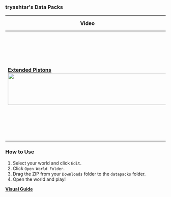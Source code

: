 ### tryashtar's Data Packs
Video|Download & Description
|---|---|
|[**Extended Pistons**<br/><img src="https://i.imgur.com/Nu10VEo.png" width=500 height=100>](https://youtu.be/L0xaLmQx5SI)|<br/>[**⇩** Download ExtendedPistons.zip](https://minhaskamal.github.io/DownGit/#/home?url=https://github.com/tryashtar/datapacks/tree/master/ExtendedPistons&rootDirectory=false)<br/>Craft extendable pistons with a dispenser and a rabbit's foot. Put pistons in the first slot to set its length, then power it to push blocks and entities farther than you can with a regular piston. You can even push container blocks like chests!|

### How to Use
1. Select your world and click `Edit`.
2. Click `Open World Folder`.
3. Drag the ZIP from your `Downloads` folder to the `datapacks` folder.
4. Open the world and play!

[**Visual Guide**](https://imgur.com/a/tZ3QfzS)
